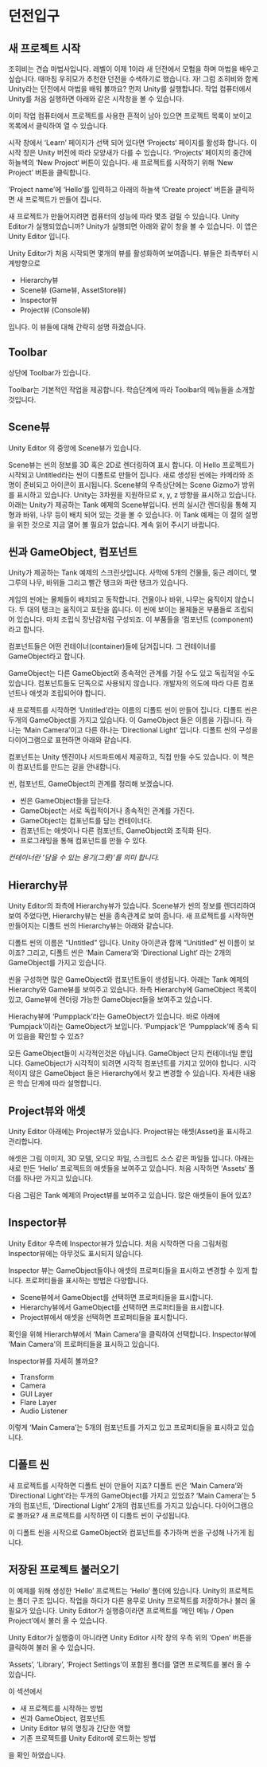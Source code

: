 # 던전입구
## 새 프로젝트 시작

조히비는 견습 마법사입니다. 레벨이 이제 1이라 새 던전에서 모험을 하며 마법을 배우고 싶습니다. 때마침 우히모가 추천한 던전을 수색하기로 했습니다. 자! 그럼 조히비와 함께 Unity라는 던전에서 마법을 배워 볼까요? 먼저 Unity를 실행합니다. 작업 컴퓨터에서 Unity를 처음 실행하면 아래와 같은 시작창을 볼 수 있습니다. 







이미 작업 컴퓨터에서 프로젝트를 사용한 흔적이 남아 있으면 프로젝트 목록이 보이고 목록에서 클릭하여 열 수 있습니다.





시작 창에서 ‘Learn’ 페이지가 선택 되어 있다면 ‘Projects‘ 페이지를 활성화 합니다. 이 시작 창은 Unity 버전에 따라 모양새가 다를 수 있습니다. ‘Projects‘ 페이지의 중간에 하늘색의 ‘New Project‘ 버튼이 있습니다. 새 프로젝트를 시작하기 위해 ‘New Project’ 버튼을 클릭합니다.







‘Project name’에 ‘Hello’를 입력하고 아래의 하늘색 ‘Create project’ 버튼을 클릭하면 새 프로젝트가 만들어 집니다.







새 프로젝트가 만들어지려면 컴퓨터의 성능에 따라 몇초 걸릴 수 있습니다. Unity Editor가 실행되었습니까? Unity가 실행되면 아래와 같이 창을 볼 수 있습니다. 이 앱은 Unity Editor 입니다.









Unity Editor가 처음 시작되면 몇개의 뷰를 활성화하여 보여줍니다. 뷰들은 좌측부터 시계방향으로

- Hierarchy뷰
- Scene뷰 (Game뷰, AssetStore뷰)
- Inspector뷰
- Project뷰 (Console뷰)

입니다. 이 뷰들에 대해 간략히 설명 하겠습니다.

## Toolbar

상단에 Toolbar가 있습니다.





Toolbar는 기본적인 작업을 제공합니다. 학습단계에 따라 Toolbar의 메뉴들을 소개할 것입니다.



## Scene뷰



Unity Editor 의 중앙에 Scene뷰가 있습니다.



Scene뷰는 씬의 정보를 3D 혹은 2D로 렌더링하여 표시 합니다. 이 Hello 프로젝트가 시작되고 Untitled라는 씬이 디폴트로 만들어 집니다. 새로 생성된 씬에는 카메라와 조명이 준비되고 아이콘이 표시됩니다. Scene뷰의 우측상단에는 Scene Gizmo가 방위를 표시하고 있습니다. Unity는 3차원을 지원하므로 x, y, z 방향을 표시하고 있습니다. 아래는 Unity가 제공하는 Tank 예제의 Scene뷰입니다. 씬의 실시간 렌더링을 통해 지형과 바위, 나무 등이 배치 되어 있는 것을 볼 수 있습니다. 이 Tank 예제는 이 절의 설명을 위한 것으로 지금 열어 볼 필요가 없습니다. 계속 읽어 주시기 바랍니다.





## 씬과 GameObject, 컴포넌트







Unity가 제공하는 Tank 예제의 스크린샷입니다. 사막에 5개의 건물들, 둥근 레이더, 몇그루의 나무, 바위들 그리고 빨간 탱크와 파란 탱크가 있습니다.

게임의 씬에는 물체들이 배치되고 동작합니다. 건물이나 바위, 나무는 움직이지 않습니다. 두 대의 탱크는 움직이고 포탄을 쏩니다. 이 씬에 보이는 물체들은 부품들로 조립되어 있습니다. 마치 조립식 장난감처럼 구성되죠. 이 부품들을 ‘컴포넌트 (component)라고 합니다.

컴포넌트들은 어떤 컨테이너(container)들에 담겨집니다. 그 컨테이너를 GameObject라고 합니다. 

GameObject는 다른 GameObject와 종속적인 관계를 가질 수도 있고 독립적일 수도 있습니다. 컴포넌트들도 단독으로 사용되지 않습니다. 개발자의 의도에 따라 다른 컴포넌트나 애셋과 조립되어야 합니다.

새 프로젝트를 시작하면 ‘Untitled’라는 이름의 디폴트 씬이 만들어 집니다. 디폴트 씬은 두개의 GameObject를 가지고 있습니다. 이 GameObject 들은 이름을 가집니다. 하나는 ‘Main Camera’이고 다른 하나는 ‘Directional Light’ 입니다. 디폴트 씬의 구성을 다이어그램으로 표현하면 아래와 같습니다.

컴포넌트는 Unity 엔진이나 서드파트에서 제공하고, 직접 만들 수도 있습니다. 이 책은 이 컴포넌트를 만드는 길을 안내합니다.

씬, 컴포넌트, GameObject의 관계를 정리해 보겠습니다.

- 씬은 GameObject들을 담는다.
- GameObject는 서로 독립적이거나 종속적인 관계를 가진다.
- GameObject는 컴포넌트를 담는 컨테이너다.
- 컴포넌트는 애셋이나 다른 컴포넌트, GameObject와 조직화 된다.
- 프로그래밍을 통해 컴포넌트를 만들 수 있다.

*컨테이너란 ‘담을 수 있는 용기(그릇)’를 의미 합니다.*

## Hierarchy뷰

Unity Editor의 좌측에 Hierarchy뷰가 있습니다. Scene뷰가 씬의 정보를 렌더리하여 보여 주었다면, Hierarchy뷰는 씬을 종속관계로 보여 줍니다. 새 프로젝트를 시작하면 만들어지는 디폴트 씬의 Hierarchy뷰는 아래와 같습니다.

디폴트 씬의 이름은 “Untitled” 입니다. Unity 아이콘과 함께 “Unititled” 씬 이름이 보이죠? 그리고, 디폴트 씬은 ‘Main Camera‘와 ‘Directional Light‘ 라는 2개의 GameObject를 가지고 있습니다.

씬을 구성하면 많은 GameObject와 컴포넌트들이 생성됩니다. 아래는 Tank 예제의 Hierarchy와 Game뷰를 보여주고 있습니다. 좌측 Hierarchy에 GameObject 목록이 있고, Game뷰에 렌더링 가능한 GameObject들을 보여주고 있습니다.







Hierachy뷰에 ‘Pumpplack’라는 GameObject가 있습니다. 바로 아래에 ‘Pumpjack’이라는 GameObject가 보입니다. ‘Pumpjack’은 ‘Pumpplack’에 종속 되어 있음을 확인할 수 있죠?

모든 GameObject들이 시각적인것은 아닙니다. GameObject 단지 컨테이너일 뿐입니다. GameObject가 시각적이 되려면 시각적 컴포넌트를 가지고 있어야 합니다. 시각적이지 않은 GameObject 들은 Hierarchy에서 찾고 변경할 수 있습니다. 자세한 내용은 학습 단계에 따라 설명합니다.

## Project뷰와 애셋

Unity Editor 아래에는 Project뷰가 있습니다. Project뷰는 애셋(Asset)을 표시하고 관리합니다.

애셋은 그림 이미지, 3D 모델, 오디오 파일, 스크립트 소스 같은 파일들 입니다. 아래는 새로 만든 ‘Hello’ 프로젝트의 애셋들을 보여주고 있습니다. 처음 시작하면 ‘Assets‘ 폴더를 하나만 가지고 있습니다.



다음 그림은 Tank 예제의 Project뷰를 보여주고 있습니다. 많은 애셋들이 들어 있죠?





## Inspector뷰

Unity Editor 우측에 Inspector뷰가 있습니다. 처음 시작하면 다음 그림처럼 Inspector뷰에는 아무것도 표시되지 않습니다.

Inspector 뷰는 GameObject들이나 애셋의 프로퍼티들을 표시하고 변경할 수 있게 합니다. 프로퍼티들을 표시하는 방법은 다양합니다.

- Scene뷰에서 GameObject를 선택하면 프로퍼티들을 표시합니다.
- Hierarchy뷰에서 GameObject를 선택하면 프로퍼티들을 표시합니다.
- Project뷰에서 애셋을 선택하면 프로퍼티들을 표시합니다.

확인을 위해 Hierarch뷰에서 ‘Main Camera’을 클릭하여 선택합니다. Inspector뷰에 ‘Main Camera’의 프로퍼티들을 표시하고 있습니다.







Inspector뷰를 자세히 볼까요?

- Transform
- Camera
- GUI Layer
- Flare Layer
- Audio Listener

이렇게 ‘Main Camera’는 5개의 컴포넌트를 가지고 있고 프로퍼티들을 표시하고 있습니다.

## 디폴트 씬

새 프로젝트를 시작하면 디폴트 씬이 만들어 지죠? 디폴트 씬은 ‘Main Camera’와 ‘Directional Light’라는 두개의 GameObject를 가지고 있었죠? ‘Main Camera’는 5개의 컴포넌트, ‘Directional Light’ 2개의 컴포넌트를 가지고 있습니다. 다이어그램으로 볼까요? 새 프로젝트를 시작하면 이 디폴트 씬이 구성됩니다.





이 디폴트 씬을 시작으로 GameObject와 컴포넌트를 추가하며 씬을 구성해 나가게 됩니다.



## 저장된 프로젝트 불러오기



이 예제를 위해 생성한 ‘Hello’ 프로젝트는 ‘Hello’ 폴더에 있습니다. Unity의 프로젝트는 폴더 구조 입니다. 작업을 하다가 다른 용무로 Unity 프로젝트를 저장하거나 불러 올 필요가 있습니다. Unity Editor가 실행중이라면 프로젝트를 ‘메인 메뉴 / Open Project’에서 불러 올 수 있습니다.



Unity Editor가 실행중이 아니라면 Unity Editor 시작 창의 우측 위의 ‘Open’ 버튼을 클릭하여 불러 올 수 있습니다.





‘Assets’, ‘Library’, ‘Project Settings’이 포함된 폴더를 열면 프로젝트를 불러 올 수 있습니다.





이 섹션에서

- 새 프로젝트를 시작하는 방법
- 씬과 GameObject, 컴포넌트
- Unity Editor 뷰의 명칭과 간단한 역할
- 기존 프로젝트를 Unity Editor에 로드하는 방법

을 확인 하였습니다.

